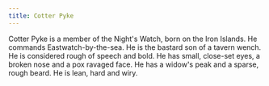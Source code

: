 ```yaml
---
title: Cotter Pyke
---
```


Cotter Pyke is a member of the Night's Watch, born on the Iron Islands. He commands Eastwatch-by-the-sea. He is the bastard son of a tavern wench. He is considered rough of speech and bold. He has small, close-set eyes, a broken nose and a pox ravaged face. He has a widow's peak and a sparse, rough beard. He is lean, hard and wiry.



